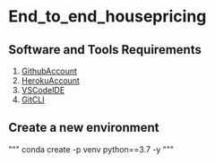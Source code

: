 # End_to_end_housepricing

## Software and Tools Requirements

1. [GithubAccount](https://github.com)
2. [HerokuAccount](https://heroku.com)
3. [VSCodeIDE](https://code.visualstudio.com)
4. [GitCLI](https://git-scm.com/download/win/)


## Create a new environment

""" conda create -p venv python==3.7 -y """